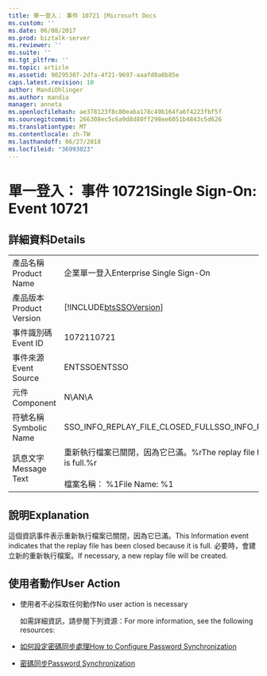 ```yaml
---
title: 單一登入： 事件 10721 |Microsoft Docs
ms.custom: ''
ms.date: 06/08/2017
ms.prod: biztalk-server
ms.reviewer: ''
ms.suite: ''
ms.tgt_pltfrm: ''
ms.topic: article
ms.assetid: 90295307-2dfa-4f21-9697-aaafd0a0b85e
caps.latest.revision: 10
author: MandiOhlinger
ms.author: mandia
manager: anneta
ms.openlocfilehash: ae378123f8c80eaba178c49b164fa6f4223fbf5f
ms.sourcegitcommit: 266308ec5c6a9d8d80ff298ee6051b4843c5d626
ms.translationtype: MT
ms.contentlocale: zh-TW
ms.lasthandoff: 06/27/2018
ms.locfileid: "36993023"
---
```

# <a name="single-sign-on-event-10721"></a><span data-ttu-id="dedb4-102">單一登入： 事件 10721</span><span class="sxs-lookup"><span data-stu-id="dedb4-102">Single Sign-On: Event 10721</span></span>
## <a name="details"></a><span data-ttu-id="dedb4-103">詳細資料</span><span class="sxs-lookup"><span data-stu-id="dedb4-103">Details</span></span>  

|                 |                                                                                 |
|-----------------|---------------------------------------------------------------------------------|
|  <span data-ttu-id="dedb4-104">產品名稱</span><span class="sxs-lookup"><span data-stu-id="dedb4-104">Product Name</span></span>   |                            <span data-ttu-id="dedb4-105">企業單一登入</span><span class="sxs-lookup"><span data-stu-id="dedb4-105">Enterprise Single Sign-On</span></span>                            |
| <span data-ttu-id="dedb4-106">產品版本</span><span class="sxs-lookup"><span data-stu-id="dedb4-106">Product Version</span></span> |           [!INCLUDE[btsSSOVersion](../includes/btsssoversion-md.md)]            |
|    <span data-ttu-id="dedb4-107">事件識別碼</span><span class="sxs-lookup"><span data-stu-id="dedb4-107">Event ID</span></span>     |                                      <span data-ttu-id="dedb4-108">10721</span><span class="sxs-lookup"><span data-stu-id="dedb4-108">10721</span></span>                                      |
|  <span data-ttu-id="dedb4-109">事件來源</span><span class="sxs-lookup"><span data-stu-id="dedb4-109">Event Source</span></span>   |                                     <span data-ttu-id="dedb4-110">ENTSSO</span><span class="sxs-lookup"><span data-stu-id="dedb4-110">ENTSSO</span></span>                                      |
|    <span data-ttu-id="dedb4-111">元件</span><span class="sxs-lookup"><span data-stu-id="dedb4-111">Component</span></span>    |                                       <span data-ttu-id="dedb4-112">N\A</span><span class="sxs-lookup"><span data-stu-id="dedb4-112">N\A</span></span>                                       |
|  <span data-ttu-id="dedb4-113">符號名稱</span><span class="sxs-lookup"><span data-stu-id="dedb4-113">Symbolic Name</span></span>  |                        <span data-ttu-id="dedb4-114">SSO_INFO_REPLAY_FILE_CLOSED_FULL</span><span class="sxs-lookup"><span data-stu-id="dedb4-114">SSO_INFO_REPLAY_FILE_CLOSED_FULL</span></span>                         |
|  <span data-ttu-id="dedb4-115">訊息文字</span><span class="sxs-lookup"><span data-stu-id="dedb4-115">Message Text</span></span>   | <span data-ttu-id="dedb4-116">重新執行檔案已關閉，因為它已滿。%r</span><span class="sxs-lookup"><span data-stu-id="dedb4-116">The replay file has been closed because it is full.%r</span></span><br /><br /> <span data-ttu-id="dedb4-117">檔案名稱： %1</span><span class="sxs-lookup"><span data-stu-id="dedb4-117">File Name: %1</span></span> |

## <a name="explanation"></a><span data-ttu-id="dedb4-118">說明</span><span class="sxs-lookup"><span data-stu-id="dedb4-118">Explanation</span></span>  
 <span data-ttu-id="dedb4-119">這個資訊事件表示重新執行檔案已關閉，因為它已滿。</span><span class="sxs-lookup"><span data-stu-id="dedb4-119">This Information event indicates that the replay file has been closed because it is full.</span></span> <span data-ttu-id="dedb4-120">必要時，會建立新的重新執行檔案。</span><span class="sxs-lookup"><span data-stu-id="dedb4-120">If necessary, a new replay file will be created.</span></span>  

## <a name="user-action"></a><span data-ttu-id="dedb4-121">使用者動作</span><span class="sxs-lookup"><span data-stu-id="dedb4-121">User Action</span></span>  

- <span data-ttu-id="dedb4-122">使用者不必採取任何動作</span><span class="sxs-lookup"><span data-stu-id="dedb4-122">No user action is necessary</span></span>  

  <span data-ttu-id="dedb4-123">如需詳細資訊，請參閱下列資源：</span><span class="sxs-lookup"><span data-stu-id="dedb4-123">For more information, see the following resources:</span></span>  

- [<span data-ttu-id="dedb4-124">如何設定密碼同步處理</span><span class="sxs-lookup"><span data-stu-id="dedb4-124">How to Configure Password Synchronization</span></span>](../core/how-to-configure-password-synchronization.md)  

- [<span data-ttu-id="dedb4-125">密碼同步</span><span class="sxs-lookup"><span data-stu-id="dedb4-125">Password Synchronization</span></span>](../core/password-synchronization2.md)

